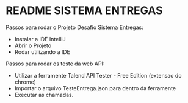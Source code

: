 README SISTEMA ENTREGAS
========================

Passos para rodar o Projeto Desafio Sistema Entregas:
- Instalar a IDE IntelliJ
- Abrir o Projeto
-  Rodar utilizando a IDE


Passos para rodar os teste da web API:
- Utilizar a ferramente Talend API Tester - Free Edition (extensao do chrome)
- Importar o arquivo TesteEntrega.json para dentro da ferramente
- Executar as chamadas.


